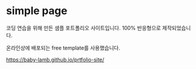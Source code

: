 # simple page

코딩 연습을 위해 만든 샘플 포트폴리오 사이트입니다.
100% 반응형으로 제작되었습니다.

온라인상에 배포되는 free template를 사용했습니다.

https://baby-lamb.github.io/prtfolio-site/
